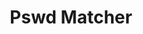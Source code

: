 ---
title: Pswd Matcher
direct_url: http://projects.calebevans.me/pswd-matcher/
categories: tools
short_description: Need to learn a new password? Do it here!
---